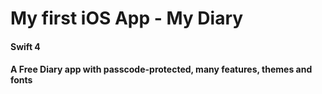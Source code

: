 # My first iOS App - My Diary
#### Swift 4
#### A Free Diary app with passcode-protected, many features, themes and fonts 
